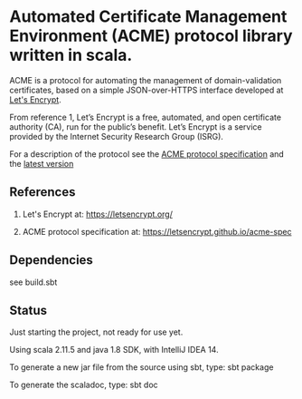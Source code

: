 # Automated Certificate Management Environment (ACME) protocol library written in scala.

ACME is a protocol for automating the management of domain-validation certificates,
based on a simple JSON-over-HTTPS interface developed at [Let's Encrypt](https://letsencrypt.org/).

From reference 1, Let’s Encrypt is a free, automated, and open certificate authority (CA), run for the public’s benefit.
Let’s Encrypt is a service provided by the Internet Security Research Group (ISRG).

For a description of the protocol see the [ACME protocol specification](https://github.com/letsencrypt/acme-spec) and
the [latest version](https://letsencrypt.github.io/acme-spec/)

## References

1) Let's Encrypt at: https://letsencrypt.org/

2) ACME protocol specification at: https://letsencrypt.github.io/acme-spec


## Dependencies

see build.sbt

## Status

Just starting the project, not ready for use yet.

Using scala 2.11.5 and java 1.8 SDK, with IntelliJ IDEA 14.

To generate a new jar file from the source using sbt, type: sbt package

To generate the scaladoc, type: sbt doc
